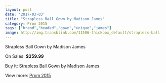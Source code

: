 ```yaml
---
layout: post
date: '2017-03-03'
title: "Strapless Ball Gown by Madison James"
category: Prom 2015
tags: ["brand","beaded","gown","unique","james"]
image: http://img.transblink.com/11506-thickbox_default/strapless-ball-gown-by-madison-james.jpg
---
```

Strapless Ball Gown by Madison James

On Sales: **$359.99**
<a href="https://www.transblink.com/en/prom-2015/3745-strapless-ball-gown-by-madison-james.html"><amp-img layout="responsive" width="600" height="600" src="//img.transblink.com/11506-thickbox_default/strapless-ball-gown-by-madison-james.jpg" alt="Strapless Ball Gown by Madison James 0" /></a>
<a href="https://www.transblink.com/en/prom-2015/3745-strapless-ball-gown-by-madison-james.html"><amp-img layout="responsive" width="600" height="600" src="//img.transblink.com/11510-thickbox_default/strapless-ball-gown-by-madison-james.jpg" alt="Strapless Ball Gown by Madison James 1" /></a>
<a href="https://www.transblink.com/en/prom-2015/3745-strapless-ball-gown-by-madison-james.html"><amp-img layout="responsive" width="600" height="600" src="//img.transblink.com/11509-thickbox_default/strapless-ball-gown-by-madison-james.jpg" alt="Strapless Ball Gown by Madison James 2" /></a>
<a href="https://www.transblink.com/en/prom-2015/3745-strapless-ball-gown-by-madison-james.html"><amp-img layout="responsive" width="600" height="600" src="//img.transblink.com/11508-thickbox_default/strapless-ball-gown-by-madison-james.jpg" alt="Strapless Ball Gown by Madison James 3" /></a>
<a href="https://www.transblink.com/en/prom-2015/3745-strapless-ball-gown-by-madison-james.html"><amp-img layout="responsive" width="600" height="600" src="//img.transblink.com/11507-thickbox_default/strapless-ball-gown-by-madison-james.jpg" alt="Strapless Ball Gown by Madison James 4" /></a>

Buy it: [Strapless Ball Gown by Madison James](https://www.transblink.com/en/prom-2015/3745-strapless-ball-gown-by-madison-james.html "Strapless Ball Gown by Madison James")

View more: [Prom 2015](https://www.transblink.com/en/10-prom-2015 "Prom 2015")